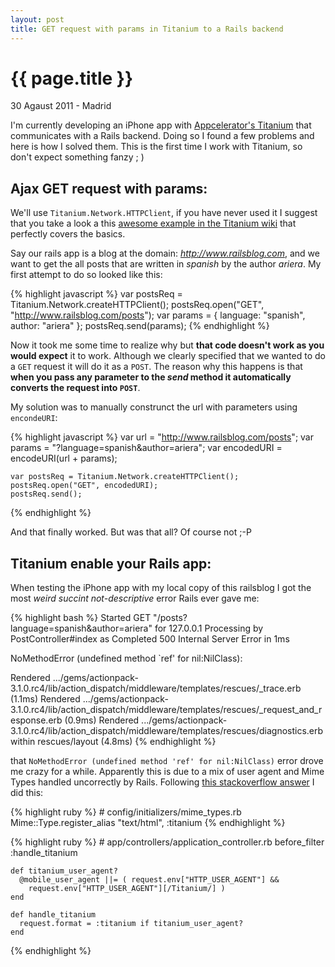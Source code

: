 ```yaml
---
layout: post
title: GET request with params in Titanium to a Rails backend
---
```


{{ page.title }}
================

<p class="meta">30 Agaust 2011 - Madrid</p>

I'm currently developing an iPhone app with [Appcelerator's Titanium](http://www.appcelerator.com/) that communicates with a Rails backend. Doing so I found a few problems and here is how I solved them. This is the first time I work with Titanium, so don't expect something fanzy ; )

## Ajax GET request with params:
We'll use `Titanium.Network.HTTPClient`, if you have never used it I suggest that you take a look a this [awesome example in the Titanium wiki](http://wiki.appcelerator.org/display/guides/Handling+Remote+Data+with+HTTPClient+and+JSON) that perfectly covers the basics.

Say our rails app is a blog at the domain: _http://www.railsblog.com_, and we want to get the all posts that are written in _spanish_ by the author _ariera_. My first attempt to do so looked like this:


{% highlight javascript %}
    var postsReq = Titanium.Network.createHTTPClient();
    postsReq.open("GET", "http://www.railsblog.com/posts");
    var params = {
    	language: "spanish",
    	author: "ariera"
    };
    postsReq.send(params);
{% endhighlight %}

Now it took me some time to realize why but **that code doesn't work as you would expect** it to work. Although we clearly specified that we wanted to do a `GET` request it will do it as a `POST`. The reason why this happens is that **when you pass any parameter to the _send_ method it automatically converts the request into `POST`**.

My solution was to manually construnct the url with parameters using `encondeURI`:

{% highlight javascript %}
    var url = "http://www.railsblog.com/posts";
    var params = "?language=spanish&author=ariera";
    var encodedURI = encodeURI(url + params);
    
    var postsReq = Titanium.Network.createHTTPClient();
    postsReq.open("GET", encodedURI);
    postsReq.send();
{% endhighlight %}


And that finally worked. But was that all? Of course not ;-P

## Titanium enable your Rails app:
When testing the iPhone app with my local copy of this railsblog I got the most _weird succint not-descriptive_ error Rails ever gave me:

{% highlight bash %}
Started GET "/posts?language=spanish&author=ariera" for 127.0.0.1
  Processing by PostController#index as 
Completed 500 Internal Server Error in 1ms

NoMethodError (undefined method `ref' for nil:NilClass):
  

Rendered .../gems/actionpack-3.1.0.rc4/lib/action_dispatch/middleware/templates/rescues/_trace.erb (1.1ms)
Rendered .../gems/actionpack-3.1.0.rc4/lib/action_dispatch/middleware/templates/rescues/_request_and_response.erb (0.9ms)
Rendered .../gems/actionpack-3.1.0.rc4/lib/action_dispatch/middleware/templates/rescues/diagnostics.erb within rescues/layout (4.8ms)
{% endhighlight %}

that `NoMethodError (undefined method 'ref' for nil:NilClass)` error drove me crazy for a while. Apparently this is due to a mix of user agent and Mime Types handled uncorrectly by Rails. Following [this stackoverflow answer](http://stackoverflow.com/questions/5126085/ruby-on-rails-mobile-application/5130756#5130756) I did this:

{% highlight ruby %}
    # config/initializers/mime_types.rb
    Mime::Type.register_alias "text/html", :titanium
{% endhighlight %}

{% highlight ruby %}
    # app/controllers/application_controller.rb
    before_filter :handle_titanium
    
    def titanium_user_agent?
      @mobile_user_agent ||= ( request.env["HTTP_USER_AGENT"] && 
        request.env["HTTP_USER_AGENT"][/Titanium/] )
    end
    
    def handle_titanium
      request.format = :titanium if titanium_user_agent?
    end
{% endhighlight %}